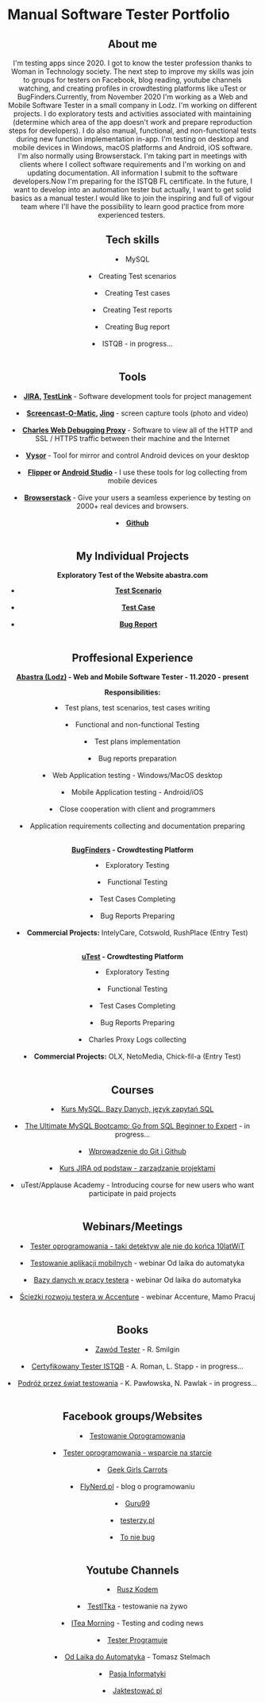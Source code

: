 # Manual Software Tester Portfolio

<header>
<h2>About me</h2>
<header/>


I'm testing apps since 2020. I got to know the tester profession thanks to Woman in Technology society. The next step to improve my skills was join to groups for testers on Facebook, blog reading, youtube channels watching, and creating profiles in crowdtesting platforms like uTest or BugFinders.Currently, from November 2020 I'm working as a Web and Mobile Software Tester in a small company in Lodz. I'm working on different projects. I do exploratory tests and activities associated with maintaining (determine which area of the app doesn't work and prepare reproduction steps for developers). I do also manual, functional, and non-functional tests during new function implementation in-app. I'm testing on desktop and mobile devices in Windows, macOS platforms and Android, iOS software. I'm also normally using Browserstack. I'm taking part in meetings with clients where I collect software requirements and I'm working on and updating documentation. All information I submit to the software developers.Now I'm preparing for the ISTQB FL certificate. In the future, I want to develop into an automation tester but actually, I want to get solid basics as a manual tester.I would like to join the inspiring and full of vigour team where I'll have the possibility to learn good practice from more experienced testers. 


<h2>Tech skills</h2>

<li><span style>MySQL
  </span></li> <br/>

<li><span style>Creating Test scenarios
  </span></li> <br/>

<li><span style>Creating Test cases
  </span></li> <br/>

<li><span style>Creating Test reports
  </span></li> <br/>

<li><span style>Creating Bug report
  </span></li> <br/>

<li><span style>ISTQB - in progress...
  </span></li> <br/>


<h2>Tools</h2>

<li>
  <span style><b>
      <a href="https://www.atlassian.com/pl/software/jira">JIRA,</a> 
      <a href="http://testlink.org/">TestLink</a>
    </b> - Software development tools for project management
  </span></li> <br/>
  
<li>
  <span style><b>
    <a href="https://screencast-o-matic.com/">Screencast-O-Matic,</a>
    <a href="https://www.techsmith.com/jing-tool.html">Jing</a>
    </b> - screen capture tools (photo and video)
  </span></li> <br/>
  
<li>
  <span style><b>
    <a href="https://www.charlesproxy.com/">Charles Web Debugging Proxy</a>
    </b> - Software to view all of the HTTP and SSL / HTTPS traffic between their machine and the Internet  
  </span></li> <br/>
  
<li>
  <span style><b>
    <a href="https://www.vysor.io">Vysor</a>
    </b> - Tool for mirror and control Android devices on your desktop
  </span></li> <br/>
  
<li>
  <span style><b>
    <a href="https://fbflipper.com">Flipper</a> or <a href="https://developer.android.com/studio">Android Studio</a>
    </b> - I use these tools for log collecting from mobile devices
  </span></li> <br/>
  
<li>
  <span style><b>
    <a href="https://www.browserstack.com">Browserstack</a>
    </b> - Give your users a seamless experience by testing on 2000+ real devices and browsers.
  </span></li> <br/>
  
  <li>
  <span style><b>
    <a href="https://github.com/">Github</a>
    </b>
  </span></li> <br/>
  
  
 <h2>My Individual Projects</h2>
 
  <b>Exploratory Test of the Website abastra.com
  </b> 
  <br/>
        <ul>
             <li><span style><b><a href="https://docs.google.com/spreadsheets/d/1gqdE1EaQb1KXTxgxoXOB8zVkxpBjjpiP/edit#gid=1276846784">Test Scenario</b></a>
               </li> <br/>
             <li><span style><b><a href="https://docs.google.com/spreadsheets/d/1YWj-KOR7EMsu_wu0CHcVDrqelyumL9hG/edit#gid=895458969">Test Case</b></a>
               </li> <br/>
             <li><span style><b><a href="https://docs.google.com/spreadsheets/d/1FOTvcLlw0_kdAW1215SDQaTSYXVjhULc/edit#gid=374608489">Bug Report</b></a></span>
               </li> <br/>
             </ul> 
             
<h2>Proffesional Experience</h2>

<b><a href="https://abastra.com">Abastra (Lodz)</a> - Web and Mobile Software Tester - 11.2020 - present
</b> <br/>

<b>Responsibilities:</b> <br/>
    <li><span style>Test plans, test scenarios, test cases writing
  </span></li> <br/>
    <li><span style>Functional and non-functional Testing
  </span></li> <br/>
    <li><span style>Test plans implementation
  </span></li> <br/>
    <li><span style>Bug reports preparation
  </span></li> <br/>
    <li><span style>Web Application testing - Windows/MacOS desktop
  </span></li> <br/>
    <li><span style>Mobile Application testing - Android/iOS
  </span></li> <br/>
    <li><span style>Close cooperation with client and programmers
  </span></li> <br/>
    <li><span style>Application requirements collecting and documentation preparing
  </span></li> <br/>

<b><a href="https://join.digivante.com/as-functional-tester">BugFinders</a> - Crowdtesting Platform
</b> <br/>
    <li><span style>Exploratory Testing
  </span></li> <br/>
    <li><span style>Functional Testing
  </span></li> <br/>
    <li><span style>Test Cases Completing
  </span></li> <br/>
    <li><span style>Bug Reports Preparing
  </span></li> <br/>
    <li><span style><b>Commercial Projects:</b> IntelyCare, Cotswold, RushPlace (Entry Test)
  </span></li> <br/>
  
<b><a href="https://www.utest.com">uTest</a> - Crowdtesting Platform
  </b> 
  <br/>
    <li><span style>Exploratory Testing
  </span></li> <br/>
    <li><span style>Functional Testing
  </span></li> <br/>
    <li><span style>Test Cases Completing
  </span></li> <br/>
    <li><span style>Bug Reports Preparing
  </span></li> <br/>
    <li><span style>Charles Proxy Logs collecting
  </span></li> <br/>
    <li><b><span style>Commercial Projects:</b> OLX, NetoMedia, Chick-fil-a (Entry Test)
  </span></li> <br/>
                                
<h2>Courses</h2>

<li>
  <span style>
    <a href="https://miroslawzelent.pl/kurs-mysql/">Kurs MySQL. Bazy Danych, język zapytań SQL</a>
  </span></li> <br/>
  
<li>
  <span style>
    <a href="https://www.udemy.com/course/the-ultimate-mysql-bootcamp-go-from-sql-beginner-to-expert/">The Ultimate MySQL Bootcamp: Go from SQL Beginner to Expert</a> - in progress...
      </span></li> <br/>
  
<li>
  <span style>
    <a href="https://www.udemy.com/course/kurs-git-i-github-od-podstaw/">Wprowadzenie do Git i Github</a>
      </span></li> <br/>
  
<li>
  <span style>
    <a href="https://strefakursow.pl/kursy/programowanie/kurs_jira_od_podstaw_-_zarzadzanie_projektami.html">Kurs JIRA od podstaw - zarządzanie projektami</a>
  </span></li> <br/>
  
<li>
  <span style>
    uTest/Applause Academy - Introducing course for new users who want participate in paid projects
  </span></li> <br/>
    
    
<h2>Webinars/Meetings</h2>

<li>
  <span style>
    <a href="https://www.facebook.com/events/383192025682843/">Tester oprogramowania - taki detektyw ale nie do końca 10latWiT</a>
  </span></li> <br/>
  
<li>
  <span style>
    <a href="https://www.youtube.com/watch?v=Rp5RIJc9DQA">Testowanie aplikacji mobilnych</a> - webinar Od laika do automatyka
  </span></li> <br/>
  
<li>
  <span style>
    <a href="https://www.youtube.com/watch?v=8HT8w9bDgwE&t=1240s">Bazy danych w pracy testera</a> - webinar Od laika do automatyka
  </span></li> <br/>
  
<li>
  <span style>
    <a href="https://www.facebook.com/events/220019236510807">Ścieżki rozwoju testera w Accenture</a> - webinar Accenture, Mamo Pracuj
  </span></li> <br/>
  
  
<h2>Books</h2>

<li>
  <span style>
    <a href="https://www.empik.com/zawod-tester-od-decyzji-do-zdobycia-doswiadczenia-smilgin-radoslaw,p1214300025,ksiazka-p?gclid=CjwKCAiAv4n9BRA9EiwA30WND5124T4eyVMj8WKobfZOVK5PPpdzLBihwOtSm8G8k0PiSBmpa4EafhoChEcQAvD_BwE&gclsrc=aw.ds">Zawód Tester</a> - R. Smilgin
  </span></li> <br/>
  
<li>
  <span style>
    <a href="https://helion.pl/ksiazki/certyfikowany-tester-istqb-poziom-podstawowy-adam-roman-lucjan-stapp,ctispp.htm#format/d">Certyfikowany Tester ISTQB</a> - A. Roman, L. Stapp - in progress...
  </span></li> <br/>
  
 <li>
  <span style>
    <a href="https://www.funwithbugs.com/store/">Podróż przez świat testowania</a> - K. Pawłowska, N. Pawlak - in progress...
  </span></li> <br/>
  
  
 <h2>Facebook groups/Websites</h2>
 
 <li>
  <span style>
    <a href="https://www.facebook.com/groups/TestowanieOprogramowania/">Testowanie Oprogramowania</a>
  </span></li> <br/>
  
 <li>
  <span style>
    <a href="https://www.facebook.com/groups/testeroprogramowania/">Tester oprogramowania - wsparcie na starcie</a>
  </span></li> <br/>
  
 <li>
  <span style>
    <a href="https://www.facebook.com/ggcarrots">Geek Girls Carrots</a>
  </span></li> <br/>
  
 <li>
  <span style>
    <a href="https://www.flynerd.pl">FlyNerd.pl</a> - blog o programowaniu
  </span></li> <br/>
  
 <li>
  <span style>
    <a href="https://www.guru99.com">Guru99</a>
  </span></li> <br/>
  
 <li>
  <span style>
    <a href="https://testerzy.pl">testerzy.pl</a>
  </span></li> <br/>
  
 <li>
  <span style>
    <a href="https://www.toniebug.pl">To nie bug</a>
  </span></li> <br/>
  
 <h2>Youtube Channels</h2>
 
 <li>
  <span style>
    <a href="https://www.youtube.com/channel/UCYqcfmMkp3RjDrXqiuqF1bw">Rusz Kodem</a>
  </span></li> <br/>
  
  <li>
  <span style>
    <a href="https://www.youtube.com/channel/UCrl6b8MxVxuW06Jba0XYZSg">TestITka</a> - testowanie na żywo
  </span></li> <br/>
  
  <li>
  <span style>
    <a href="https://www.youtube.com/channel/UCiiRmy6BsGPO-eGiUClAsgA">ITea Morning</a> - Testing and coding news
  </span></li> <br/>
  
  <li>
  <span style>
    <a href="https://www.youtube.com/channel/UCb4yMKYzaO-jYGeFSvMuHJQ">Tester Programuje</a>
  </span></li> <br/>
  
  <li>
  <span style>
    <a href="https://www.youtube.com/channel/UCYuBG8Q0Bcl7GHisAlAgYCQ">Od Laika do Automatyka</a> - Tomasz Stelmach
  </span></li> <br/>
  
  <li>
  <span style>
    <a href="https://www.youtube.com/channel/UCzn6vAfspIcagLax1fck_jw">Pasja Informatyki</a>
  </span></li> <br/>
  
  <li>
  <span style>
    <a href="https://www.youtube.com/channel/UCZrYvj9qHBh6jv6Wz6RdmnA">Jaktestować pl</a>
  </span></li> <br/>
 
  
  
  



